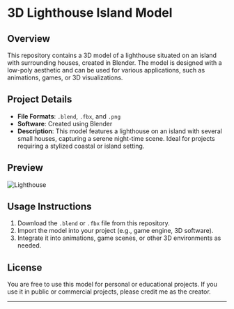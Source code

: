 # 3D Lighthouse Island Model

## Overview
This repository contains a 3D model of a lighthouse situated on an island with surrounding houses, created in Blender. The model is designed with a low-poly aesthetic and can be used for various applications, such as animations, games, or 3D visualizations.

## Project Details

- **File Formats**: `.blend`, `.fbx`, and `.png`
- **Software**: Created using Blender
- **Description**: This model features a lighthouse on an island with several small houses, capturing a serene night-time scene. Ideal for projects requiring a stylized coastal or island setting.

## Preview

![Lighthouse](https://github.com/user-attachments/assets/9751fca4-ba21-4d30-b065-17ecce96672b)


## Usage Instructions

1. Download the `.blend` or `.fbx` file from this repository.
2. Import the model into your project (e.g., game engine, 3D software).
3. Integrate it into animations, game scenes, or other 3D environments as needed.

## License

You are free to use this model for personal or educational projects. If you use it in public or commercial projects, please credit me as the creator.


---

